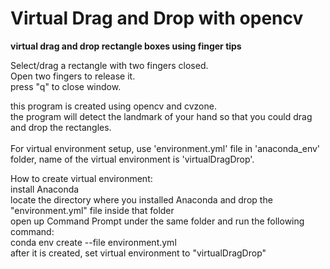 # Virtual Drag and Drop with opencv
**virtual drag and drop rectangle boxes using finger tips**

Select/drag a rectangle with two fingers closed.<br />
Open two fingers to release it.<br />
press "q" to close window.<br />

this program is created using opencv and cvzone.<br />
the program will detect the landmark of your hand so that you could drag and drop the rectangles.<br />
<br />
For virtual environment setup, use 'environment.yml' file in 'anaconda_env' folder, name of the virtual environment is 'virtualDragDrop'.<br />

How to create virtual environment:<br />
  install Anaconda <br />
  locate the directory where you installed Anaconda and drop the "environment.yml" file inside that folder <br />
  open up Command Prompt under the same folder and run the following command: <br />
    conda env create --file environment.yml <br />
  after it is created, set virtual environment to "virtualDragDrop" <br />
